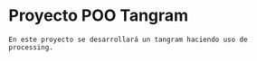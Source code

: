 # Proyecto POO Tangram

~~~
En este proyecto se desarrollará un tangram haciendo uso de processing.
~~~
